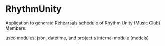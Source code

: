 RhythmUnity
===========

Application to generate Rehearsals schedule of Rhythm Unity (Music Club) Members.

used modules: json, datetime, and project's internal module (models)
